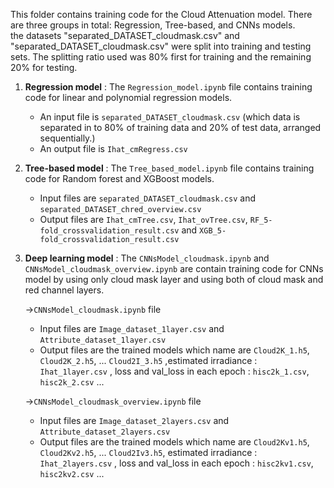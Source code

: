 This folder contains training code for the Cloud Attenuation model. There are three groups in total: Regression, Tree-based, and CNNs models.   
 the datasets "separated_DATASET_cloudmask.csv" and "separated_DATASET_cloudmask.csv" were split into training and testing sets. The splitting ratio used was 80% first for training and the remaining 20% for testing.  
 
1. **Regression model** : The <code>Regression_model.ipynb</code> file contains training code for linear and polynomial regression models.  
   - An input file is <code>separated_DATASET_cloudmask.csv</code> (which data is separated in to 80% of training data and 20% of test data, arranged sequentially.)
   - An output file is <code>Ihat_cmRegress.csv</code>  
   
2. **Tree-based model** : The <code>Tree_based_model.ipynb</code> file contains training code for Random forest and XGBoost models.  
   - Input files are <code>separated_DATASET_cloudmask.csv</code> and <code>separated_DATASET_chred_overview.csv</code>
   - Output files are <code>Ihat_cmTree.csv</code>, <code>Ihat_ovTree.csv</code>, <code>RF_5-fold_crossvalidation_result.csv</code> and <code>XGB_5-fold_crossvalidation_result.csv</code>

3. **Deep learning model** : The `CNNsModel_cloudmask.ipynb` and `CNNsModel_cloudmask_overview.ipynb` are contain training code for CNNs model by using only cloud mask layer and using both of cloud mask and red channel layers.

   ->`CNNsModel_cloudmask.ipynb` file
   - Input files  are `Image_dataset_1layer.csv` and `Attribute_dataset_1layer.csv`
   - Output files are the trained models which name are `Cloud2K_1.h5`, `Cloud2K_2.h5`, ... `Cloud2I_3.h5` 
     ,estimated irradiance : `Ihat_1layer.csv` , loss and val_loss in each epoch : `hisc2k_1.csv`, `hisc2k_2.csv` ...

   ->`CNNsModel_cloudmask_overview.ipynb` file
   - Input files are `Image_dataset_2layers.csv` and `Attribute_dataset_2layers.csv`
   - Output files are the trained models which name are `Cloud2Kv1.h5`, `Cloud2Kv2.h5`, ... `Cloud2Iv3.h5`, estimated irradiance : `Ihat_2layers.csv` , loss and val_loss in each epoch : `hisc2kv1.csv`, `hisc2kv2.csv` ...
